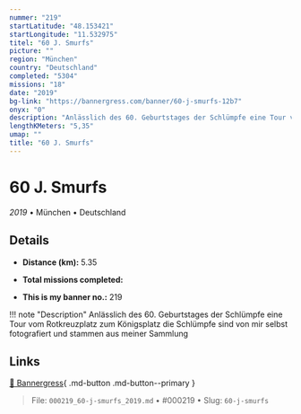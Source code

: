```yaml
---
nummer: "219"
startLatitude: "48.153421"
startLongitude: "11.532975"
titel: "60 J. Smurfs"
picture: ""
region: "München"
country: "Deutschland"
completed: "5304"
missions: "18"
date: "2019"
bg-link: "https://bannergress.com/banner/60-j-smurfs-12b7"
onyx: "0"
description: "Anlässlich des 60. Geburtstages der Schlümpfe eine Tour vom Rotkreuzplatz zum Königsplatz\ndie Schlümpfe sind von mir selbst fotografiert und stammen aus meiner Sammlung"
lengthKMeters: "5,35"
umap: ""
title: "60 J. Smurfs"
---
```

# 60 J. Smurfs

*2019* • München • Deutschland



## Details
- **Distance (km):** 5.35

- **Total missions completed:** 
- **This is my banner no.:** 219


!!! note "Description"
    Anlässlich des 60. Geburtstages der Schlümpfe eine Tour vom Rotkreuzplatz zum Königsplatz
die Schlümpfe sind von mir selbst fotografiert und stammen aus meiner Sammlung



## Links
[🔗 Bannergress](https://bannergress.com/banner/60-j-smurfs-12b7){ .md-button .md-button--primary }



> File: `000219_60-j-smurfs_2019.md` • #000219 • Slug: `60-j-smurfs`
